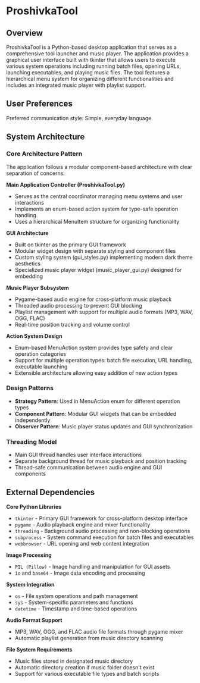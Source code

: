 # ProshivkaTool

## Overview

ProshivkaTool is a Python-based desktop application that serves as a comprehensive tool launcher and music player. The application provides a graphical user interface built with tkinter that allows users to execute various system operations including running batch files, opening URLs, launching executables, and playing music files. The tool features a hierarchical menu system for organizing different functionalities and includes an integrated music player with playlist support.

## User Preferences

Preferred communication style: Simple, everyday language.

## System Architecture

### Core Architecture Pattern
The application follows a modular component-based architecture with clear separation of concerns:

**Main Application Controller (ProshivkaTool.py)**
- Serves as the central coordinator managing menu systems and user interactions
- Implements an enum-based action system for type-safe operation handling
- Uses a hierarchical MenuItem structure for organizing functionality

**GUI Architecture**
- Built on tkinter as the primary GUI framework
- Modular widget design with separate styling and component files
- Custom styling system (gui_styles.py) implementing modern dark theme aesthetics
- Specialized music player widget (music_player_gui.py) designed for embedding

**Music Player Subsystem**
- Pygame-based audio engine for cross-platform music playback
- Threaded audio processing to prevent GUI blocking
- Playlist management with support for multiple audio formats (MP3, WAV, OGG, FLAC)
- Real-time position tracking and volume control

**Action System Design**
- Enum-based MenuAction system provides type safety and clear operation categories
- Support for multiple operation types: batch file execution, URL handling, executable launching
- Extensible architecture allowing easy addition of new action types

### Design Patterns
- **Strategy Pattern**: Used in MenuAction enum for different operation types
- **Component Pattern**: Modular GUI widgets that can be embedded independently
- **Observer Pattern**: Music player status updates and GUI synchronization

### Threading Model
- Main GUI thread handles user interface interactions
- Separate background thread for music playback and position tracking
- Thread-safe communication between audio engine and GUI components

## External Dependencies

**Core Python Libraries**
- `tkinter` - Primary GUI framework for cross-platform desktop interface
- `pygame` - Audio playback engine and mixer functionality
- `threading` - Background audio processing and non-blocking operations
- `subprocess` - System command execution for batch files and executables
- `webbrowser` - URL opening and web content integration

**Image Processing**
- `PIL (Pillow)` - Image handling and manipulation for GUI assets
- `io` and `base64` - Image data encoding and processing

**System Integration**
- `os` - File system operations and path management
- `sys` - System-specific parameters and functions
- `datetime` - Timestamp and time-based operations

**Audio Format Support**
- MP3, WAV, OGG, and FLAC audio file formats through pygame mixer
- Automatic playlist generation from music directory scanning

**File System Requirements**
- Music files stored in designated music directory
- Automatic directory creation if music folder doesn't exist
- Support for various executable file types and batch scripts